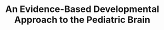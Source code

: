 ---
templateKey: course
title: An Evidence-Based Developmental Approach to the Pediatric Brain
description:
image: /img/courses/uplearning-logo.png
url: https://www.uplearning.gr/p/interoception
---